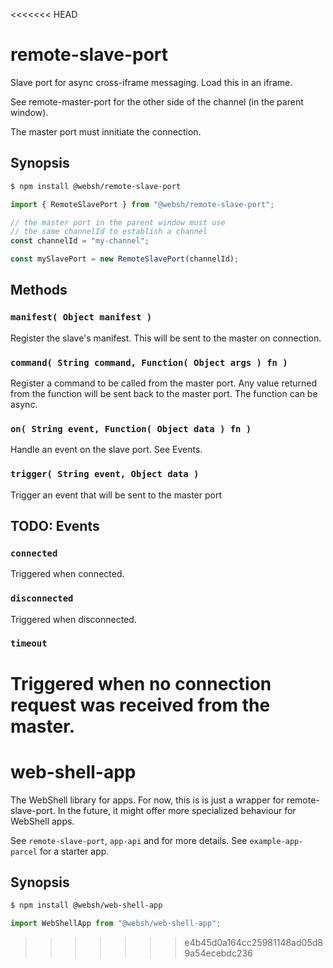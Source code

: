 <<<<<<< HEAD
# remote-slave-port
Slave port for async cross-iframe messaging. Load this in an iframe.

See remote-master-port for the other side of the channel (in the parent window).

The master port must innitiate the connection. 


## Synopsis
````bash
$ npm install @websh/remote-slave-port
````

````js
import { RemoteSlavePort } from "@websh/remote-slave-port";

// the master port in the parent window must use 
// the same channelId to establish a channel
const channelId = "my-channel"; 

const mySlavePort = new RemoteSlavePort(channelId);
````

## Methods

### `manifest( Object manifest )`
Register the slave's manifest. This will be sent to the master
on connection.

### `command( String command, Function( Object args ) fn )`
Register a command to be called from the master port.
Any value returned from the function will be sent back to the master port.
The function can be async.

### `on( String event, Function( Object data ) fn )`

Handle an event on the slave port. See Events.

### `trigger( String event, Object data )`
Trigger an event that will be sent to the master port

## TODO: Events
### `connected`
Triggered when connected.
### `disconnected`
Triggered when disconnected.
### `timeout`
Triggered when no connection request was received from the master.
=======
# web-shell-app
The WebShell library for apps. For now, this is is just a wrapper for remote-slave-port. In the future, it might offer more specialized behaviour for WebShell apps.

See `remote-slave-port`, `app-api` and for more details.
See `example-app-parcel` for a starter app.

## Synopsis
````bash
$ npm install @websh/web-shell-app
````

````js
import WebShellApp from "@websh/web-shell-app";
````
>>>>>>> e4b45d0a164cc25981148ad05d89a54ecebdc236
